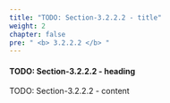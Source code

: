 ```yaml
---
title: "TODO: Section-3.2.2.2 - title"
weight: 2
chapter: false
pre: " <b> 3.2.2.2 </b> "
---
```


#### TODO: Section-3.2.2.2 - heading

TODO: Section-3.2.2.2 - content
